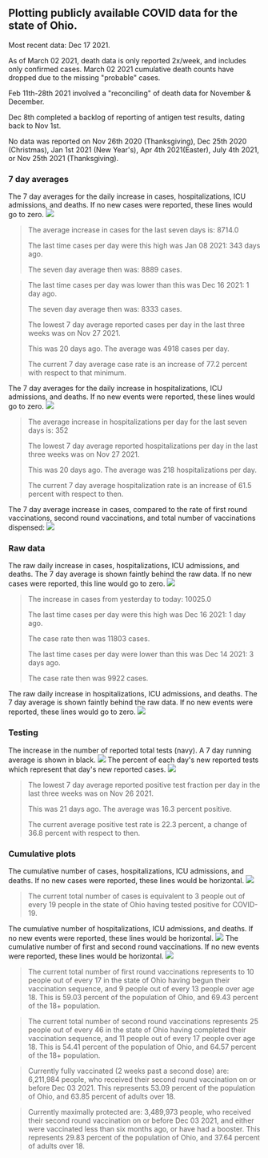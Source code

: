 ## Plotting publicly available COVID data for the state of Ohio. 

Most recent data: Dec 17 2021. 

As of March 02 2021, death data is only reported 2x/week, and includes only confirmed cases. March 02 2021 cumulative death counts have dropped due to the missing "probable" cases.

Feb 11th-28th 2021 involved a "reconciling" of death data for November & December.

Dec 8th completed a backlog of reporting of antigen test results, dating back to Nov 1st.

No data was reported on Nov 26th 2020 (Thanksgiving), Dec 25th 2020 (Christmas), Jan 1st 2021 (New Year's), Apr 4th 2021(Easter), July 4th 2021, or Nov 25th 2021 (Thanksgiving).
### 7 day averages
The 7 day averages for the daily increase in cases, hospitalizations, ICU admissions, and deaths. If no new cases were reported, these lines would go to zero.
![](7dayaverage_cases.png)

>The average increase in cases for the last seven days is: 8714.0
>
>The last time cases per day were this high was Jan 08 2021: 343 days ago.
>
>The seven day average then was: 8889 cases.

>
>The last time cases per day was lower than this was Dec 16 2021: 1 day ago.
>
>The seven day average then was: 8333 cases.
>
>The lowest 7 day average reported cases per day in the last three weeks was on Nov 27 2021.
>
>This was 20 days ago. The average was 4918 cases per day.
>
>The current 7 day average case rate is an increase of 77.2 percent with respect to that minimum.

The 7 day averages for the daily increase in hospitalizations, ICU admissions, and deaths. If no new events were reported, these lines would go to zero.
![](7dayaverage_hospital.png)

>The average increase in hospitalizations per day for the last seven days is: 352
>
>The lowest 7 day average reported hospitalizations per day in the last three weeks was on Nov 27 2021.
>
>This was 20 days ago. The average was 218 hospitalizations per day.
>
>The current 7 day average hospitalization rate is an increase of 61.5 percent with respect to then.

The 7 day average increase in cases, compared to the rate of first round vaccinations, second round vaccinations, and total number of vaccinations dispensed:
![](DailyVaccinationsCases.png)

### Raw data
The raw daily increase in cases, hospitalizations, ICU admissions, and deaths. The 7 day average is shown faintly behind the raw data. If no new cases were reported, this line would go to zero.
![](DailyCases.png)

>The increase in cases from yesterday to today: 10025.0 
>
>The last time cases per day were this high was Dec 16 2021: 1 day ago. 
>
>The case rate then was 11803 cases.
>
>The last time cases per day were lower than this was Dec 14 2021: 3 days ago. 
>
>The case rate then was 9922 cases.

The raw daily increase in hospitalizations, ICU admissions, and deaths. The 7 day average is shown faintly behind the raw data. If no new events were reported, these lines would go to zero.
![](DailyHospitalizations.png)

### Testing

The increase in the number of reported total tests (navy). A 7 day running average is shown in black.
![](DailyTests.png)
The percent of each day's new reported tests which represent that day's new reported cases.
![](percentpositive_tests.png)

>The lowest 7 day average reported positive test fraction per day in the last three weeks was on Nov 26 2021.
>
>This was 21 days ago. The average was 16.3 percent positive. 
>
>The current average positive test rate is 22.3 percent, a change of 36.8 percent with respect to then. 

### Cumulative plots
The cumulative number of cases, hospitalizations, ICU admissions, and deaths. If no new cases were reported, these lines would be horizontal.
![](Cases.png)

>The current total number of cases is equivalent to 3 people out of every 19 people in the state of Ohio having tested positive for COVID-19.

The cumulative number of hospitalizations, ICU admissions, and deaths. If no new events were reported, these lines would be horizontal.
![](Hospitalizations.png)
The cumulative number of first and second round vaccinations. If no new events were reported, these lines would be horizontal.
![](Vaccinations.png)

>The current total number of first round vaccinations represents to 10 people out of every 17 in the state of Ohio having begun their vaccination sequence, and 9 people out of every 13 people over age 18.
 >This is 59.03 percent of the population of Ohio, and 69.43 percent of the 18+ population.

>The current total number of second round vaccinations represents 25 people out of every 46 in the state of Ohio having completed their vaccination sequence, and 11 people out of every 17 people over age 18. 
>This is 54.41 percent of the population of Ohio, and 64.57 percent of the 18+ population.

>Currently fully vaccinated (2 weeks past a second dose) are: 6,211,984 people, who received their second round vaccination on or before Dec 03 2021.
>This represents 53.09 percent of the population of Ohio, and 63.85 percent of adults over 18.

>Currently maximally protected are: 3,489,973 people, who received their second round vaccination on or before Dec 03 2021, and either were vaccinated less than six months ago, or have had a booster.
>This represents 29.83 percent of the population of Ohio, and 37.64 percent of adults over 18.

